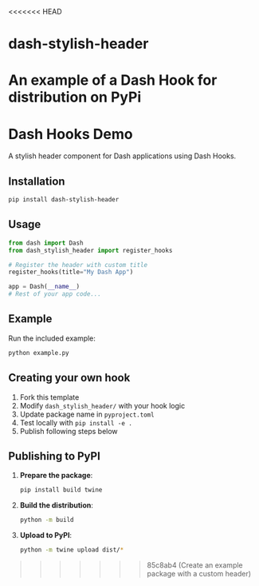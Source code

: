 <<<<<<< HEAD
# dash-stylish-header
An example of a Dash Hook for distribution on PyPi
=======
# Dash Hooks Demo

A stylish header component for Dash applications using Dash Hooks.

## Installation

```bash
pip install dash-stylish-header
```

## Usage

```python
from dash import Dash
from dash_stylish_header import register_hooks

# Register the header with custom title
register_hooks(title="My Dash App")

app = Dash(__name__)
# Rest of your app code...
```

## Example

Run the included example:

```bash
python example.py
```

## Creating your own hook

1. Fork this template
2. Modify `dash_stylish_header/` with your hook logic 
3. Update package name in `pyproject.toml`
4. Test locally with `pip install -e .`
5. Publish following steps below


## Publishing to PyPI

1. **Prepare the package**:
   ```bash
   pip install build twine
   ```

2. **Build the distribution**:
   ```bash
   python -m build
   ```

3. **Upload to PyPI**:
   ```bash
   python -m twine upload dist/*
   ```
>>>>>>> 85c8ab4 (Create an example package with a custom header)
